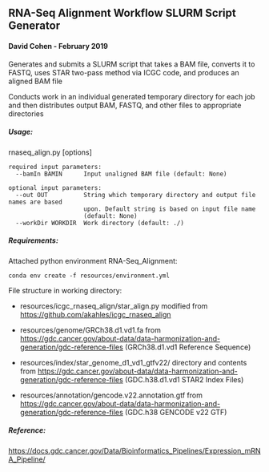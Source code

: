 ## RNA-Seq Alignment Workflow SLURM Script Generator

#### David Cohen - February 2019

Generates and submits a SLURM script that takes a BAM file, converts it to FASTQ, uses STAR two-pass method via ICGC code, and produces an aligned BAM file

Conducts work in an individual generated temporary directory for each job and then distributes output BAM, FASTQ, and other files to appropriate directories  

##### Usage:

rnaseq_align.py [options]

```
required input parameters:
  --bamIn BAMIN      Input unaligned BAM file (default: None)

optional input parameters:
  --out OUT          String which temporary directory and output file names are based
                     upon. Default string is based on input file name
                     (default: None)
  --workDir WORKDIR  Work directory (default: ./)
```

##### Requirements:

Attached python environment RNA-Seq_Alignment:

```
conda env create -f resources/environment.yml
```

File structure in working directory:

* resources/icgc_rnaseq_align/star_align.py modified from <https://github.com/akahles/icgc_rnaseq_align>

* resources/genome/GRCh38.d1.vd1.fa from <https://gdc.cancer.gov/about-data/data-harmonization-and-generation/gdc-reference-files> (GRCh38.d1.vd1 Reference Sequence)

* resources/index/star_genome_d1_vd1_gtfv22/ directory and contents from <https://gdc.cancer.gov/about-data/data-harmonization-and-generation/gdc-reference-files> (GDC.h38.d1.vd1 STAR2 Index Files)

* resources/annotation/gencode.v22.annotation.gtf from <https://gdc.cancer.gov/about-data/data-harmonization-and-generation/gdc-reference-files> (GDC.h38 GENCODE v22 GTF)

##### Reference: 

<https://docs.gdc.cancer.gov/Data/Bioinformatics_Pipelines/Expression_mRNA_Pipeline/>

